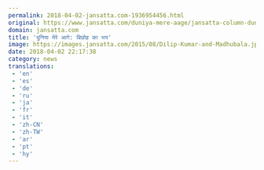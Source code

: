 ```yaml
---
permalink: 2018-04-02-jansatta.com-1936954456.html
original: https://www.jansatta.com/duniya-mere-aage/jansatta-column-duniya-mere-aage-artical-fear-of-speech/619855/
domain: jansatta.com
title: 'दुनिया मेरे आगे: बिछोह का भय'
image: https://images.jansatta.com/2015/08/Dilip-Kumar-and-Madhubala.jpg
date: 2018-04-02 22:17:38
category: news
translations: 
 - 'en'
 - 'es'
 - 'de'
 - 'ru'
 - 'ja'
 - 'fr'
 - 'it'
 - 'zh-CN'
 - 'zh-TW'
 - 'ar'
 - 'pt'
 - 'hy'
---
```


